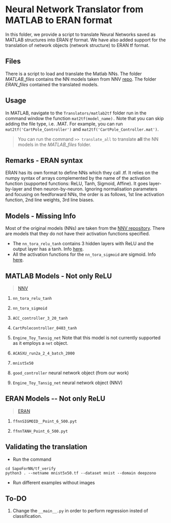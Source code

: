Neural Network Translator from MATLAB to ERAN format
===

In this folder, we provide a script to translate Neural Networks saved as MATLAB structures into ERAN *tf* format. We have also added support for the translation of network objects (network structure) to ERAN tf format. 

Files
---
There is a script to load and translate the Matlab NNs. The folder *MATLAB_files* contains the NN models taken from NNV [repo](https://github.com/verivital/nnv). The folder *ERAN_files* contained the translated models.

Usage
---
In MATLAB, navigate to the `Translators/matlab2tf` folder run in the command window the function
```mat2tf(model_name).``` Note that you can skip adding the file type, i.e. .MAT. For example,  you can run ```mat2tf('CartPole_Controller')``` and ``mat2tf('CartPole_Controller.mat')``.

> You can run the command `>> translate_all` to translate **all** the NN models in the *MATLAB_files* folder. 

Remarks - ERAN syntax
---
ERAN has its own format to define NNs which they call .tf. It relies on the numpy syntax of arrays complemented by the name of the activation function (supported functions: ReLU, Tanh, Sigmoid, Affine). It goes layer-by-layer and then neuron-by-neuron. Ignoring normalisation parameters and focusing on feedforward NNs, the order is as follows, 1st line activation function, 2nd line weights, 3rd line biases. 

Models - Missing Info
---

Most of the original models (NNs) are taken from the [NNV repository](https://github.com/verivital/nnv/tree/master/code/nnv/examples/Submission).
There are models that they do not have their activation functions specified. 

- The `nn_tora_relu_tanh` contains 3 hidden layers with ReLU and the output layer has a tanh. Info [here](https://github.com/verivital/nnv/blob/master/code/nnv/examples/Submission/ARCH_COMP2020/benchmarks/Tora_Heterogeneous/Specifications.txt).
- All the activation functions for the `nn_tora_sigmoid` are sigmoid. Info [here](https://github.com/verivital/nnv/blob/master/code/nnv/examples/Submission/ARCH_COMP2020/benchmarks/Tora_Heterogeneous/Specifications.txt).

MATLAB Models - Not only ReLU 
---

>[NNV](https://github.com/verivital/nnv)


1. `nn_tora_relu_tanh`

2. `nn_tora_sigmoid`

3. `ACC_controller_3_20_tanh`

4. `CartPolecontroller_0403_tanh`

5. `Engine_Toy_Tansig_net` Note that this model is not currently supported as it employs a `net` object.

6. `ACASXU_run2a_2_4_batch_2000`
7.  `mnist5x50`
8. `good_controller` neural network object (from our work)
9. `Engine_Toy_Tansig_net` neural network object (NNV)

ERAN Models -- Not only ReLU
---

>[ERAN](https://github.com/eth-sri/eran)

1. `ffnnSIGMOID__Point_6_500.pyt`

2. `ffnnTANH_Point_6_500.pyt`

Validating the translation
---
- Run the command 

```
cd SapoForNN/tf_verify
python3 . --netname mnist5x50.tf --dataset mnist --domain deepzono
```
- Run different examples without images
  
To-DO
---

1. Change the `__main__.py` in order to perform regression insted of classification.